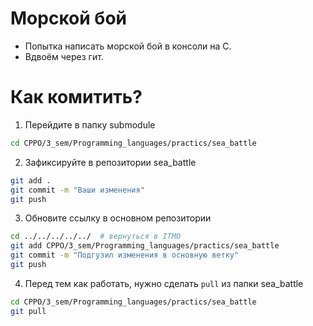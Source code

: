 # Морской бой 
- Попытка написать морской бой в консоли на C.
- Вдвоём через гит.

# Как комитить?
1. Перейдите в папку submodule
```bash
cd CPPO/3_sem/Programming_languages/practics/sea_battle
```
2. Зафиксируйте в репозитории sea_battle
```bash
git add .
git commit -m "Ваши изменения"
git push
```
3. Обновите ссылку в основном репозитории
```bash
cd ../../../../../  # вернуться в ITMO
git add CPPO/3_sem/Programming_languages/practics/sea_battle
git commit -m "Подгузил изменения в основную ветку"
git push
```
4. Перед тем как работать, нужно сделать ```pull``` из папки sea_battle
```bash
cd CPPO/3_sem/Programming_languages/practics/sea_battle
git pull
```
